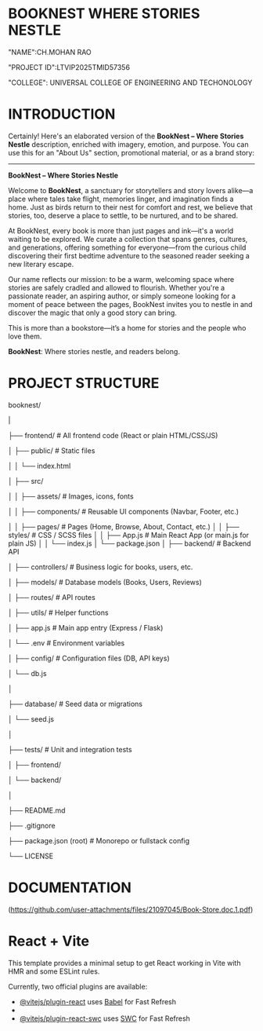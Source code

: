 # BOOKNEST WHERE STORIES NESTLE

"NAME":CH.MOHAN RAO

"PROJECT ID":LTVIP2025TMID57356

"COLLEGE": UNIVERSAL COLLEGE OF ENGINEERING AND TECHONOLOGY 

# INTRODUCTION 

Certainly! Here's an elaborated version of the **BookNest – Where Stories Nestle** description, enriched with imagery, emotion, and purpose. You can use this for an "About Us" section, promotional material, or as a brand story:

---

**BookNest – Where Stories Nestle**

Welcome to **BookNest**, a sanctuary for storytellers and story lovers alike—a place where tales take flight, memories linger, and imagination finds a home. Just as birds return to their nest for comfort and rest, we believe that stories, too, deserve a place to settle, to be nurtured, and to be shared.

At BookNest, every book is more than just pages and ink—it's a world waiting to be explored. We curate a collection that spans genres, cultures, and generations, offering something for everyone—from the curious child discovering their first bedtime adventure to the seasoned reader seeking a new literary escape.

Our name reflects our mission: to be a warm, welcoming space where stories are safely cradled and allowed to flourish. Whether you're a passionate reader, an aspiring author, or simply someone looking for a moment of peace between the pages, BookNest invites you to nestle in and discover the magic that only a good story can bring.

This is more than a bookstore—it’s a home for stories and the people who love them.

**BookNest**: Where stories nestle, and readers belong.

#  PROJECT STRUCTURE 

booknest/

|

├── frontend/                  # All frontend code (React or plain HTML/CSS/JS)

│   ├── public/                # Static files

│   │   └── index.html

│   ├── src/

│   │   ├── assets/            # Images, icons, fonts

│   │   ├── components/        # Reusable UI components (Navbar, Footer, etc.)

│   │   ├── pages/             # Pages (Home, Browse, About, Contact, etc.)
│   │   ├── styles/            # CSS / SCSS files
│   │   ├── App.js             # Main React App (or main.js for plain JS)
│   │   └── index.js
│   └── package.json
│
├── backend/                   # Backend API

│   ├── controllers/           # Business logic for books, users, etc.

│   ├── models/                # Database models (Books, Users, Reviews)

│   ├── routes/                # API routes

│   ├── utils/                 # Helper functions

│   ├── app.js                 # Main app entry (Express / Flask)

│   └── .env                   # Environment variables

│
├── config/                    # Configuration files (DB, API keys)

│   └── db.js

│

├── database/                 # Seed data or migrations

│   └── seed.js

│

├── tests/                    # Unit and integration tests

│   ├── frontend/

│   └── backend/

│

├── README.md

├── .gitignore

├── package.json (root)       # Monorepo or fullstack config

└── LICENSE

# DOCUMENTATION 

(https://github.com/user-attachments/files/21097045/Book-Store.doc.1.pdf)




# React + Vite

This template provides a minimal setup to get React working in Vite with HMR and some ESLint rules.

Currently, two official plugins are available:

- [@vitejs/plugin-react](https://github.com/vitejs/vite-plugin-react/blob/main/packages/plugin-react/README.md) uses [Babel](https://babeljs.io/) for Fast Refresh
- 
- [@vitejs/plugin-react-swc](https://github.com/vitejs/vite-plugin-react-swc) uses [SWC](https://swc.rs/) for Fast Refresh

